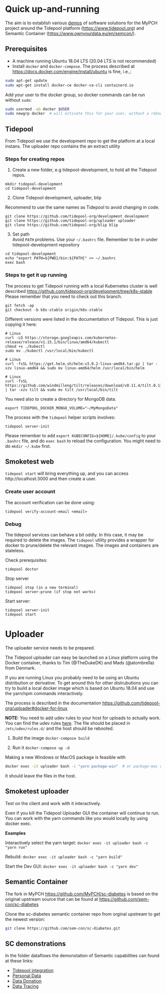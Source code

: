 # Quick up-and-running

The aim is to establish various [demos](../demos/README.md) of software solutions for the MyPCH project around the Tidepool platform (https://www.tidepool.org) and Semantic Container (https://www.ownyourdata.eu/en/semcon/).

## Prerequisites

- A machine running Ubuntu 18.04 LTS (20.04 LTS is not recommended)
- Install `docker` and `docker-compose`. The process described at https://docs.docker.com/engine/install/ubuntu is fine, i.e.,:

```bash
sudo apt-get update
sudo apt-get install docker-ce docker-ce-cli containerd.io
```

Add your user to the docker group, so docker commands can be run without `sudo`:

```bash
sudo usermod -aG docker $USER
sudo newgrp docker  # will activate this for your user, without a reboot
```

## Tidepool
From Tidepool we use the development repo to get the platform at a local instans. The uploader repo contains the an extract utility 


### Steps for creating repos
1. Create a new folder, e.g tidepool-development, to hold all the Tidepool repos.
```
mkdir tidepool-development
cd tidepool-development
```

2. Clone Tidepool development, uploader, blip

Recommend to use the same names as Tidepool to avoid changing in code.
```
git clone https://github.com/tidepool-org/development development
git clone https://github.com/tidepool-org/uploader uploader
git clone https://github.com/tidepool-org/blip blip
```

3. Set path  
Avoid `PATH` problems. Use your `~/.bashrc` file.
Remember to be in under tidepool-development repository
```
cd tidepool-development
echo "export PATH=${PWD}/bin:${PATH}" >> ~/.bashrc
exec bash

```

### Steps to get it up running
The process to get Tidepool running with a local Kubernetes cluster is well described https://github.com/tidepool-org/development/tree/k8s-stable
Please remember that you need to check out this branch.

```
git fetch -ap
git checkout -b k8s-stable origin/k8s-stable
```

Different versions were listed in the documentation of Tidepool. This is just copying it here:

```
# Linux
curl -LO https://storage.googleapis.com/kubernetes-release/release/v1.15.1/bin/linux/amd64/kubectl
chmod +x ./kubectl
sudo mv ./kubectl /usr/local/bin/kubectl

# Linux
curl -fsSL https://get.helm.sh/helm-v3.0.2-linux-amd64.tar.gz | tar -xzv linux-amd64 && sudo mv linux-amd64/helm /usr/local/bin/helm

# Linux
curl -fsSL https://github.com/windmilleng/tilt/releases/download/v0.11.4/tilt.0.11.4.linux.x86_64.tar.gz | tar -xzv tilt && sudo mv tilt /usr/local/bin/tilt
```
You need also to create a directory for MongoDB data.

```
export TIDEPOOL_DOCKER_MONGO_VOLUME="~/MyMongoData" 
```

The process with the `tidepool` helper scripts involves:

`tidepool server-init`

Please remember to add `export KUBECONFIG=${HOME}/.kube/config` to your `.bashrc` file, and do `exec bash` to reload the configuration.
You might need to do `mkdir ~/.kube` first.

## Smoketest web

`tidepool start` will bring everything up, and you can access http://localhost:3000 and then create a user. 

### Create user account
The account verification can be done using:

`tidepool verify-account-email <email>`

### Debug
The tidepool services can behave a bit oddly. In this case, it may be required to delete the images. The `tidepool` utility provides a wrapper for docker to prune/delete the relevant images. The images and containers are stateless.

Check prerequisites:
```
tidepool doctor
```

Stop server
```
tidepool stop (in a new terminal)
tidepool server-prune (if stop not works)
```

Start server:
```
tidepool server-init
tidepool start
```

# Uploader

The uploader service needs to be prepared.

The Tidepool uploader can easy be launched on a Linux platform using the Docker container, thanks to Tim (@TheDukeDK) and Mads (@atombrella) from Denmark. 

If you are running Linux you probably need to be using an Ubuntu distribution or derivative. To get around this for other distrubutions you can try to build a local docker image which is based on Ubuntu 18.04 and use the yarn/npm commands interactively.

The process is described in the documentation https://github.com/tidepool-org/uploader#docker-for-linux

**NOTE:** You need to add udev rules to your host for uploads to actually work. You can find the udev rules [here](resources/linux/51-tidepool-uploader.rules). The file should be placed in `/etc/udev/rules.d/` and the host should be rebooted.


1. Build the image
    `docker-compose build` 
    
2. Run it
    `docker-compose up -d` 


Making a new Windows or MacOS package is feasible with

```bash
docker exec -it uploader bash -c "yarn package-win"  # or package-mac or package-all
```

It should leave the files in the host.

## Smoketest uploader
Test on the client and work with it interactively. 

Even if you kill the Tidepool Uploader GUI the container will continue to run. You can work with the yarn commands like you would locally by using docker exec.

**Examples**

Interactively select the yarn target: `docker exec -it uploader bash -c "yarn run"`

Rebuild: `docker exec -it uploader bash -c "yarn build"`

Start the Dev GUI: `docker exec -it uploader bash -c "yarn dev"`

## Semantic Container
The fork in MyPCH https://github.com/MyPCH/sc-diabetes is based on the original upstream source that can be found at https://github.com/sem-con/sc-diabetes

Clone the sc-diabetes semantic container repo from orginal upstream to get the newest version:

```bash
git clone https://github.com/sem-con/sc-diabetes.git  
```

## SC demonstrations
In the folder dataflows the demonstation of Semantic capabilities can found at these links:
* [Tidepool integration](https://github.com/sem-con/sc-diabetes/blob/master/dataflows/Tidepool_Integration/README.md)
* [Personal Data](https://github.com/sem-con/sc-diabetes/tree/master/dataflows/Personal_Data)
* [Data Donation](https://github.com/sem-con/sc-diabetes/blob/master/dataflows/Data_Donation/README.md)
* [Data Tracing](https://github.com/sem-con/sc-diabetes/blob/master/dataflows/Data_Tracing/README.md)





